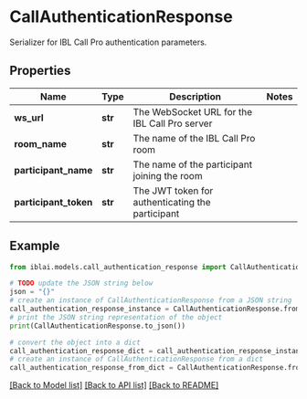 # CallAuthenticationResponse

Serializer for IBL Call Pro authentication parameters.

## Properties

Name | Type | Description | Notes
------------ | ------------- | ------------- | -------------
**ws_url** | **str** | The WebSocket URL for the IBL Call Pro server | 
**room_name** | **str** | The name of the IBL Call Pro room | 
**participant_name** | **str** | The name of the participant joining the room | 
**participant_token** | **str** | The JWT token for authenticating the participant | 

## Example

```python
from iblai.models.call_authentication_response import CallAuthenticationResponse

# TODO update the JSON string below
json = "{}"
# create an instance of CallAuthenticationResponse from a JSON string
call_authentication_response_instance = CallAuthenticationResponse.from_json(json)
# print the JSON string representation of the object
print(CallAuthenticationResponse.to_json())

# convert the object into a dict
call_authentication_response_dict = call_authentication_response_instance.to_dict()
# create an instance of CallAuthenticationResponse from a dict
call_authentication_response_from_dict = CallAuthenticationResponse.from_dict(call_authentication_response_dict)
```
[[Back to Model list]](../README.md#documentation-for-models) [[Back to API list]](../README.md#documentation-for-api-endpoints) [[Back to README]](../README.md)


